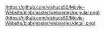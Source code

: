 [(https://github.com/vishucs50/Movie-Website/blob/master/webseries/popular.png)](https://github.com/vishucs50/Movie-Website/blob/master/webseries/popular.png)
[(https://github.com/vishucs50/Movie-Website/blob/master/webseries/detail.png)](https://github.com/vishucs50/Movie-Website/blob/master/webseries/detail.png)
